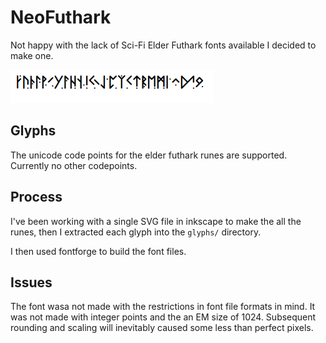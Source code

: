 # NeoFuthark

Not happy with the lack of Sci-Fi Elder Futhark fonts available I
decided to make one.

![sample](NeoFuthark.png "sample")


## Glyphs
The unicode code points for the elder futhark runes are
supported. Currently no other codepoints.


## Process

I've been working with a single SVG file in inkscape to make the all
the runes, then I extracted each glyph into the `glyphs/` directory.

I then used fontforge to build the font files.

## Issues

The font wasa not made with the restrictions in font file formats in
mind. It was not made with integer points and the an EM size
of 1024. Subsequent rounding and scaling will inevitably caused some
less than perfect pixels.
